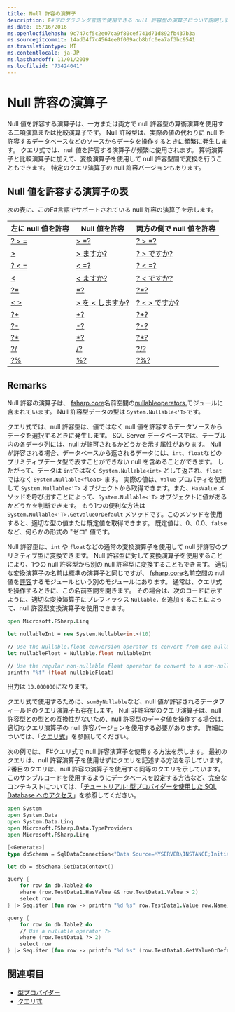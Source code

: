 ```yaml
---
title: Null 許容の演算子
description: F#プログラミング言語で使用できる null 許容型の演算子について説明します。
ms.date: 05/16/2016
ms.openlocfilehash: 9c747cf5c2e07ca9f80cef741d71d892fb437b3a
ms.sourcegitcommit: 14ad34f7c4564ee0f009acb8bfc0ea7af3bc9541
ms.translationtype: MT
ms.contentlocale: ja-JP
ms.lasthandoff: 11/01/2019
ms.locfileid: "73424041"
---
```

# <a name="nullable-operators"></a>Null 許容の演算子

Null 値を許容する演算子は、一方または両方で null 許容型の算術演算を使用する二項演算または比較演算子です。 Null 許容型は、実際の値の代わりに null を許容するデータベースなどのソースからデータを操作するときに頻繁に発生します。 クエリ式では、null 値を許容する演算子が頻繁に使用されます。 算術演算子と比較演算子に加えて、変換演算子を使用して null 許容型間で変換を行うこともできます。 特定のクエリ演算子の null 許容バージョンもあります。

## <a name="table-of-nullable-operators"></a>Null 値を許容する演算子の表

次の表に、このF#言語でサポートされている null 許容の演算子を示します。

|左に null 値を許容|Null 値を許容|両方の側で null 値を許容|
|---|---|---|
|[? > =](https://msdn.microsoft.com/library/94d29e32-a204-4f60-a527-6b0af86268f3)|[> =?](https://msdn.microsoft.com/library/0a255d8e-8cae-4160-ae61-243a5d96583f)|[? > =?](https://msdn.microsoft.com/library/3051a50f-d276-4c84-9d73-bf2efeddef94)|
|[>](https://msdn.microsoft.com/library/62dc0021-1312-4ac3-be87-798b60b81bb6)|[> ますか?](https://msdn.microsoft.com/library/0ad1284b-de48-4a04-83d8-b6f13c9c8936)|[? > ですか?](https://msdn.microsoft.com/library/dc18b6fa-30c4-47b0-9057-794439378a05)|
|[? < =](https://msdn.microsoft.com/library/56fddf0a-e4ca-4891-a3be-fad1876be3b6)|[< =?](https://msdn.microsoft.com/library/02454a0f-30ca-4e77-ad84-ee7837461804)|[? < =?](https://msdn.microsoft.com/library/5c37c28c-0b57-4da5-be11-5a123f7e8ee4)|
|[<](https://msdn.microsoft.com/library/b71897f0-6e29-4c58-b0a7-a5bfa6f88917)|[< ますか?](https://msdn.microsoft.com/library/be9ea40f-a67f-4e98-8067-a14046752e8b)|[? < ですか?](https://msdn.microsoft.com/library/6f1962c8-5605-468c-94ae-f379ae98e17d)|
|[?=](https://msdn.microsoft.com/library/5cdc8ff6-244b-49cf-9376-69ecf249fd7c)|[=?](https://msdn.microsoft.com/library/d2102894-6a51-475d-890a-735568c31f87)|[?=?](https://msdn.microsoft.com/library/5f793f29-1084-4570-b1c1-17c1b7ef764b)|
|[< >](https://msdn.microsoft.com/library/3643a5a8-2ea5-4ad6-82c4-83927c3884a0)|[> を < しますか?](https://msdn.microsoft.com/library/3179aace-70c4-4911-9258-619592214976)|[? < > ですか?](https://msdn.microsoft.com/library/5da813d8-ee75-45b8-9ef4-146dcb6d394d)|
|[?+](https://msdn.microsoft.com/library/2e8ddd05-b3f3-41b3-9d73-938d9e540f3f)|[+?](https://msdn.microsoft.com/library/74772ea8-f010-493e-bdb5-ba347f2fd4f1)|[?+?](https://msdn.microsoft.com/library/57f28137-0f42-43d2-92af-cad8c6c9d05f)|
|[?-](https://msdn.microsoft.com/library/f237a7a6-89f2-48b2-a2fe-f0b98a2bedc2)|[-?](https://msdn.microsoft.com/library/4a345c07-314a-48f1-b557-ce072583589c)|[?-?](https://msdn.microsoft.com/library/e0024142-1d2a-4607-a39c-1eb1e86fa25a)|
|[?*](https://msdn.microsoft.com/library/519da708-5ad6-4075-9d74-d00441cd6078)|[*?](https://msdn.microsoft.com/library/04c47870-de7b-480d-98a0-f47593b4ffac)|[?*?](https://msdn.microsoft.com/library/e57057ba-9c3a-40ec-8401-150c2b25f75b)|
|[?/](https://msdn.microsoft.com/library/add02a42-f556-40a7-a168-fbf2053322e3)|[/?](https://msdn.microsoft.com/library/1de07646-3778-476d-8c61-5d37495d463c)|[?/?](https://msdn.microsoft.com/library/b17be0ac-bf98-4590-861d-a4dd6c6fa535)|
|[?%](https://msdn.microsoft.com/library/44297bba-1bd9-4ed2-a848-f1e1e598db87)|[%?](https://msdn.microsoft.com/library/a4c178e5-eec4-42e8-847f-90b24fc609fe)|[?%?](https://msdn.microsoft.com/library/dd555f20-1be3-4b8d-81f1-bf1921e62fda)|

## <a name="remarks"></a>Remarks

Null 許容の演算子は、 [fsharp.core](https://msdn.microsoft.com/library/4765b4e8-4006-4d8c-a405-39c218b3c82d)名前空間の[nullableoperators.](https://msdn.microsoft.com/library/2c3633c5-3f31-4d62-a9f8-272ad6b19007)モジュールに含まれています。 Null 許容型データの型は `System.Nullable<'T>`です。

クエリ式では、null 許容型は、値ではなく null 値を許容するデータソースからデータを選択するときに発生します。 SQL Server データベースでは、テーブル内の各データ列には、null が許可されるかどうかを示す属性があります。 Null が許容される場合、データベースから返されるデータには、`int`、`float`などのプリミティブデータ型で表すことができない null を含めることができます。 したがって、データは `int`ではなく `System.Nullable<int>` として返され、`float`ではなく `System.Nullable<float>` ます。 実際の値は、`Value` プロパティを使用して `System.Nullable<'T>` オブジェクトから取得できます。また、`HasValue` メソッドを呼び出すことによって、`System.Nullable<'T>` オブジェクトに値があるかどうかを判断できます。 もう1つの便利な方法は `System.Nullable<'T>.GetValueOrDefault` メソッドです。このメソッドを使用すると、適切な型の値または既定値を取得できます。 既定値は、0、0.0、`false`など、何らかの形式の "ゼロ" 値です。

Null 許容型は、`int` や `float`などの通常の変換演算子を使用して null 非許容のプリミティブ型に変換できます。 Null 許容型に対して変換演算子を使用することにより、1つの null 許容型から別の null 許容型に変換することもできます。 適切な変換演算子の名前は標準の演算子と同じですが、 [fsharp.core](https://msdn.microsoft.com/library/4765b4e8-4006-4d8c-a405-39c218b3c82d)名前空間の null 値を[許容](https://msdn.microsoft.com/library/e7a4ea13-28cc-462e-bc3a-33131ace976e)するモジュールという別のモジュールにあります。 通常は、クエリ式を操作するときに、この名前空間を開きます。 その場合は、次のコードに示すように、適切な変換演算子にプレフィックス `Nullable.` を追加することによって、null 許容型変換演算子を使用できます。

```fsharp
open Microsoft.FSharp.Linq

let nullableInt = new System.Nullable<int>(10)

// Use the Nullable.float conversion operator to convert from one nullable type to another nullable type.
let nullableFloat = Nullable.float nullableInt

// Use the regular non-nullable float operator to convert to a non-nullable float.
printfn "%f" (float nullableFloat)
```

出力は `10.000000`になります。

クエリ式で使用するために、`sumByNullable`など、null 値が許容されるデータフィールドのクエリ演算子も存在します。 Null 非許容型のクエリ演算子は、null 許容型との型との互換性がないため、null 許容型のデータ値を操作する場合は、適切なクエリ演算子の null 許容バージョンを使用する必要があります。 詳細については、「[クエリ式](../query-expressions.md)」を参照してください。

次の例では、 F#クエリ式で null 許容演算子を使用する方法を示します。 最初のクエリは、null 許容演算子を使用せずにクエリを記述する方法を示しています。2番目のクエリは、null 許容の演算子を使用する同等のクエリを示しています。 このサンプルコードを使用するようにデータベースを設定する方法など、完全なコンテキストについては、「[チュートリアル: 型プロバイダーを使用した SQL Database へのアクセス](../../tutorials/type-providers/index.md)」を参照してください。

```fsharp
open System
open System.Data
open System.Data.Linq
open Microsoft.FSharp.Data.TypeProviders
open Microsoft.FSharp.Linq

[<Generate>]
type dbSchema = SqlDataConnection<"Data Source=MYSERVER\INSTANCE;Initial Catalog=MyDatabase;Integrated Security=SSPI;">

let db = dbSchema.GetDataContext()

query {
    for row in db.Table2 do
    where (row.TestData1.HasValue && row.TestData1.Value > 2)
    select row
} |> Seq.iter (fun row -> printfn "%d %s" row.TestData1.Value row.Name)

query {
    for row in db.Table2 do
    // Use a nullable operator ?>
    where (row.TestData1 ?> 2)
    select row
} |> Seq.iter (fun row -> printfn "%d %s" (row.TestData1.GetValueOrDefault()) row.Name)
```

## <a name="see-also"></a>関連項目

- [型プロバイダー](../../tutorials/type-providers/index.md)
- [クエリ式](../query-expressions.md)
